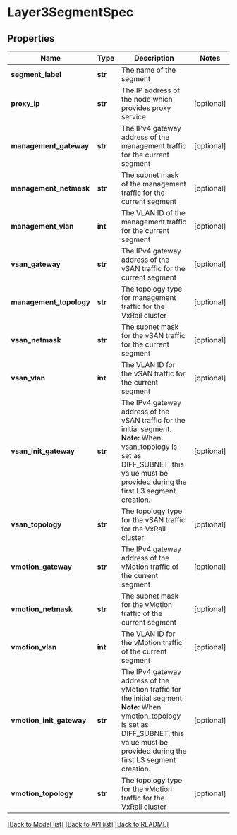 # Layer3SegmentSpec

## Properties
Name | Type | Description | Notes
------------ | ------------- | ------------- | -------------
**segment_label** | **str** | The name of the segment | 
**proxy_ip** | **str** | The IP address of the node which provides proxy service | [optional] 
**management_gateway** | **str** | The IPv4 gateway address of the management traffic for the current segment | [optional] 
**management_netmask** | **str** | The subnet mask of the management traffic for the current segment | [optional] 
**management_vlan** | **int** | The VLAN ID of the management traffic for the current segment | [optional] 
**vsan_gateway** | **str** | The IPv4 gateway address of the vSAN traffic for the current segment | [optional] 
**management_topology** | **str** | The topology type for management traffic for the VxRail cluster | [optional] 
**vsan_netmask** | **str** | The subnet mask for the vSAN traffic for the current segment | [optional] 
**vsan_vlan** | **int** | The VLAN ID for the vSAN traffic for the current segment | [optional] 
**vsan_init_gateway** | **str** | The IPv4 gateway address of the vSAN traffic for the initial segment. **Note:** When vsan_topology is set as DIFF_SUBNET, this value must be provided during the first L3 segment creation. | [optional] 
**vsan_topology** | **str** | The topology type for the vSAN traffic for the VxRail cluster | [optional] 
**vmotion_gateway** | **str** | The IPv4 gateway address of the vMotion traffic of the current segment | [optional] 
**vmotion_netmask** | **str** | The subnet mask for the vMotion traffic of the current segment | [optional] 
**vmotion_vlan** | **int** | The VLAN ID for the vMotion traffic of the current segment | [optional] 
**vmotion_init_gateway** | **str** | The IPv4 gateway address of the vMotion traffic for the initial segment. **Note:** When vmotion_topology is set as DIFF_SUBNET, this value must be provided during the first L3 segment creation. | [optional] 
**vmotion_topology** | **str** | The topology type for the vMotion traffic for the VxRail cluster | [optional] 

[[Back to Model list]](../README.md#documentation-for-models) [[Back to API list]](../README.md#documentation-for-api-endpoints) [[Back to README]](../README.md)

